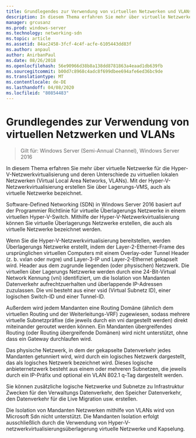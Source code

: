 ```yaml
---
title: Grundlegendes zur Verwendung von virtuellen Netzwerken und VLANs
description: In diesem Thema erfahren Sie mehr über virtuelle Netzwerke für die Hyper-V-Netzwerkvirtualisierung und deren Unterschiede zu virtuellen lokalen Netzwerken (Virtual Local Area Networks, VLANs). Mit der Hyper-V-Netzwerkvirtualisierung erstellen Sie über Lagerungs-VMS, auch als virtuelle Netzwerke bezeichnet.
manager: grcusanz
ms.prod: windows-server
ms.technology: networking-sdn
ms.topic: article
ms.assetid: 84ac2458-3fcf-4c4f-acfe-6105443dd83f
ms.author: anpaul
author: AnirbanPaul
ms.date: 08/26/2018
ms.openlocfilehash: 56e90966d38b8a138dd8781863a4eaad1db639fb
ms.sourcegitcommit: b00d7c8968c4adc8f699dbee694afe6ed36bc9de
ms.translationtype: MT
ms.contentlocale: de-DE
ms.lasthandoff: 04/08/2020
ms.locfileid: "80854483"
---
```

# <a name="understand-the-usage-of-virtual-networks-and-vlans"></a>Grundlegendes zur Verwendung von virtuellen Netzwerken und VLANs

>Gilt für: Windows Server (Semi-Annual Channel), Windows Server 2016

In diesem Thema erfahren Sie mehr über virtuelle Netzwerke für die Hyper-V-Netzwerkvirtualisierung und deren Unterschiede zu virtuellen lokalen Netzwerken (Virtual Local Area Networks, VLANs). Mit der Hyper-V-Netzwerkvirtualisierung erstellen Sie über Lagerungs-VMS, auch als virtuelle Netzwerke bezeichnet.



  
Software-Defined Networking (SDN) in Windows Server 2016 basiert auf der Programmier Richtlinie für virtuelle Überlagerungs Netzwerke in einem virtuellen Hyper-V-Switch. Mithilfe der Hyper-V-Netzwerkvirtualisierung können Sie virtuelle Überlagerungs Netzwerke erstellen, die auch als virtuelle Netzwerke bezeichnet werden. 
  
Wenn Sie die Hyper-V-Netzwerkvirtualisierung bereitstellen, werden Überlagerungs Netzwerke erstellt, indem der Layer-2-Ethernet-Frame des ursprünglichen virtuellen Computers mit einem Overlay-oder Tunnel Header (z. b. vxlan oder nvgre) und Layer-3-IP und Layer-2-Ethernet gekapselt wird. Header aus dem zugrunde liegenden (oder physischen) Netzwerk. Die virtuellen über Lagerungs Netzwerke werden durch eine 24-Bit-Virtual Network Kennung (vni) identifiziert, um die Isolation von Mandanten Datenverkehr aufrechtzuerhalten und überlappende IP-Adressen zuzulassen. Die vni besteht aus einer vsid (Virtual Subnetz ID), einer logischen Switch-ID und einer Tunnel-ID.  
  
Außerdem wird jedem Mandanten eine Routing Domäne (ähnlich dem virtuellen Routing und der Weiterleitungs-VRF) zugewiesen, sodass mehrere virtuelle Subnetzpräfixe (die jeweils durch ein vni dargestellt werden) direkt miteinander geroutet werden können. Ein Mandanten übergreifendes Routing (oder Routing übergreifende Domänen) wird nicht unterstützt, ohne dass ein Gateway durchlaufen wird.   
  
Das physische Netzwerk, in dem der gekapselte Datenverkehr jedes Mandanten getunniert wird, wird durch ein logisches Netzwerk dargestellt, das als logisches Netzwerk bezeichnet wird. Dieses logische anbieternetzwerk besteht aus einem oder mehreren Subnetzen, die jeweils durch ein IP-Präfix und optional ein VLAN 802.1 q-Tag dargestellt werden.  
  
Sie können zusätzliche logische Netzwerke und Subnetze zu Infrastruktur Zwecken für den Verwaltungs Datenverkehr, den Speicher Datenverkehr, den Datenverkehr für die Live Migration usw. erstellen.  
  
Die Isolation von Mandanten Netzwerken mithilfe von VLANs wird von Microsoft Sdn nicht unterstützt. Die Mandanten Isolation erfolgt ausschließlich durch die Verwendung von Hyper-V-netzwerkvirtualisierungsüberlagerung virtuelle Netzwerke und Kapselung. 


